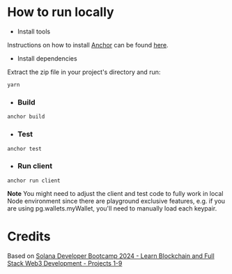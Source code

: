 # How to run locally
* Install tools

Instructions on how to install [Anchor](https://github.com/solana-foundation/anchor) can be found [here](https://www.anchor-lang.com/docs/installation).

* Install dependencies

Extract the zip file in your project's directory and run:
```
yarn
```

* ### Build
```
anchor build
```

* ### Test
```
anchor test
```

* ### Run client
```
anchor run client
```

**Note** You might need to adjust the client and test code to fully work in local Node environment since there are playground exclusive features, e.g. if you are using pg.wallets.myWallet, you'll need to manually load each keypair.

# Credits
Based on [Solana Developer Bootcamp 2024 - Learn Blockchain and Full Stack Web3 Development - Projects 1-9
](https://www.youtube.com/watch?v=amAq-WHAFs8)